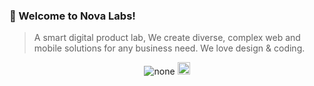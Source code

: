 ### 👋 Welcome to Nova Labs!

> A smart digital product lab, We create diverse, complex web and mobile solutions
> for any business need. We love design & coding.

<p align="center"> 
 <img src="https://komarev.com/ghpvc/?username=tazweedapp&label=Profile%20views&color=0e75b6&style=flat" alt="none" />
 <a href="https://twitter.com/novalabs_qa" target="blank"><img src="https://img.shields.io/twitter/follow/novalabs_qa?logo=twitter&style=for-the-badge" alt="novalabs_qa" style="height: 20px;" /></a>
 <!-- <a href="https://github.com/ryo-ma/github-profile-trophy"><img src="https://github-profile-trophy.vercel.app/?username=tazweedapp" alt="tazweedapp" /></a> -->
</p>

<!-- <h4 align="left">Connect with us:</h4> -->

<p align="left">
</p>

<!--
**tazweedapp/tazweedapp** is a ✨ _special_ ✨ repository because its `README.md` (this file) appears on your GitHub profile.

Here are some ideas to get you started:

- 🔭 I’m currently working on ...
- 🌱 I’m currently learning ...
- 👯 I’m looking to collaborate on ...
- 🤔 I’m looking for help with ...
- 💬 Ask me about ...
- 📫 How to reach me: ...
- 😄 Pronouns: ...
- ⚡ Fun fact: ...
-->

